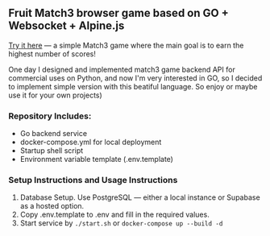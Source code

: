 ## Fruit Match3 browser game based on GO + Websocket + Alpine.js

[Try it here](http://tyyrok.online) — a simple Match3 game where the main goal is to earn the highest number of scores!

One day I designed and implemented match3 game backend API for commercial uses on Python, and now I'm very interested in GO, so I decided to implement simple version with this beatiful language. So enjoy or maybe use it for your own projects)


### Repository Includes:
- Go backend service
- docker-compose.yml for local deployment
- Startup shell script
- Environment variable template (.env.template)

### Setup Instructions and Usage Instructions
1. Database Setup. Use PostgreSQL — either a local instance or Supabase as a hosted option.
2. Copy .env.template to .env and fill in the required values.
3. Start service by `./start.sh` or `docker-compose up --build -d`

